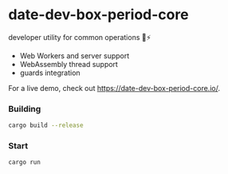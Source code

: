 # date-dev-box-period-core
developer utility for common operations 🦀⚡

- Web Workers and server support
- WebAssembly thread support
- guards integration

For a live demo, check out https://date-dev-box-period-core.io/.

### Building
```bash
cargo build --release
```

### Start
```bash
cargo run
```

